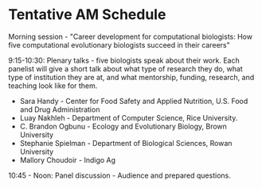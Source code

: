 # Tentative AM Schedule

Morning session - "Career development for computational biologists: How five computational evolutionary biologists succeed in their careers"

9:15-10:30: Plenary talks - five biologists speak about their work. Each panelist will give a short 
talk about what type of research they do, what type of institution they are at, and what mentorship,
funding, research, and teaching look like for them.

- Sara Handy - Center for Food Safety and Applied Nutrition, U.S. Food and Drug Administration
- Luay Nakhleh - Department of Computer Science,  Rice University.
- C. Brandon Ogbunu - Ecology and Evolutionary Biology, Brown University
- Stephanie Spielman - Department of Biological Sciences, Rowan University
- Mallory Choudoir - Indigo Ag

10:45 - Noon: Panel discussion - Audience and prepared questions. 
